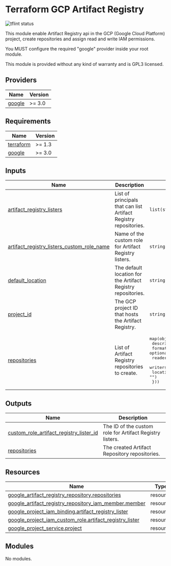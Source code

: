 # Terraform GCP Artifact Registry

![tflint status](https://github.com/sparkfabrik/terraform-sparkfabrik-gcp-http-monitoring/actions/workflows/tflint.yml/badge.svg?branch=main)

This module enable Artifact Registry api in the GCP (Google Cloud Platform) project, create repositories and assign read and write IAM permissions.

You MUST configure the required "google" provider inside your root module.

This module is provided without any kind of warranty and is GPL3 licensed.

<!-- BEGIN_TF_DOCS -->
## Providers

| Name | Version |
|------|---------|
| <a name="provider_google"></a> [google](#provider\_google) | >= 3.0 |

## Requirements

| Name | Version |
|------|---------|
| <a name="requirement_terraform"></a> [terraform](#requirement\_terraform) | >= 1.3 |
| <a name="requirement_google"></a> [google](#requirement\_google) | >= 3.0 |

## Inputs

| Name | Description | Type | Default | Required |
|------|-------------|------|---------|:--------:|
| <a name="input_artifact_registry_listers"></a> [artifact\_registry\_listers](#input\_artifact\_registry\_listers) | List of principals that can list Artifact Registry repositories. | `list(string)` | `[]` | no |
| <a name="input_artifact_registry_listers_custom_role_name"></a> [artifact\_registry\_listers\_custom\_role\_name](#input\_artifact\_registry\_listers\_custom\_role\_name) | Name of the custom role for Artifact Registry listers. | `string` | `"custom.artifactRegistryListers"` | no |
| <a name="input_default_location"></a> [default\_location](#input\_default\_location) | The default location for the Artifact Registry repositories. | `string` | `"europe-west1"` | no |
| <a name="input_project_id"></a> [project\_id](#input\_project\_id) | The GCP project ID that hosts the Artifact Registry. | `string` | n/a | yes |
| <a name="input_repositories"></a> [repositories](#input\_repositories) | List of Artifact Registry repositories to create. | <pre>map(object({<br>    description = string<br>    format      = optional(string, "DOCKER")<br>    readers     = optional(list(string), [])<br>    writers     = optional(list(string), [])<br>    location    = optional(string, "")<br>  }))</pre> | n/a | yes |

## Outputs

| Name | Description |
|------|-------------|
| <a name="output_custom_role_artifact_registry_lister_id"></a> [custom\_role\_artifact\_registry\_lister\_id](#output\_custom\_role\_artifact\_registry\_lister\_id) | The ID of the custom role for Artifact Registry listers. |
| <a name="output_repositories"></a> [repositories](#output\_repositories) | The created Artifact Repository repositories. |

## Resources

| Name | Type |
|------|------|
| [google_artifact_registry_repository.repositories](https://registry.terraform.io/providers/hashicorp/google/latest/docs/resources/artifact_registry_repository) | resource |
| [google_artifact_registry_repository_iam_member.member](https://registry.terraform.io/providers/hashicorp/google/latest/docs/resources/artifact_registry_repository_iam_member) | resource |
| [google_project_iam_binding.artifact_registry_lister](https://registry.terraform.io/providers/hashicorp/google/latest/docs/resources/project_iam_binding) | resource |
| [google_project_iam_custom_role.artifact_registry_lister](https://registry.terraform.io/providers/hashicorp/google/latest/docs/resources/project_iam_custom_role) | resource |
| [google_project_service.project](https://registry.terraform.io/providers/hashicorp/google/latest/docs/resources/project_service) | resource |

## Modules

No modules.


<!-- END_TF_DOCS -->
